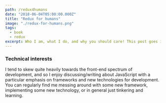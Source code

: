 ```yaml
---
path: /redux4humans
date: "2018-06-04T05:00:00.000Z"
title: "Redux for humans"
image: "./redux-for-humans.png"
tags:
  - book
  - redux
excerpt: Who I am, what I do, and why you should care! This post goes into some detail about my general philosophy around blogging, what I hope to accomplish with this blog, and various other details…
---
```


### Technical interests

I tend to skew quite heavily towards the front-end spectrum of development, and so I enjoy discussing/writing about JavaScript with a particular emphasis on frameworks and new technologies for development. You can regularly find me messing around with some new framework, implementing some new technology, or in general just tinkering and learning.